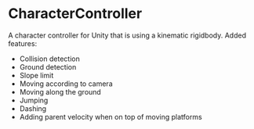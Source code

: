 # CharacterController
A character controller for Unity that is using a kinematic rigidbody. 
Added features:
- Collision detection
- Ground detection
- Slope limit
- Moving according to camera
- Moving along the ground
- Jumping
- Dashing
- Adding parent velocity when on top of moving platforms
